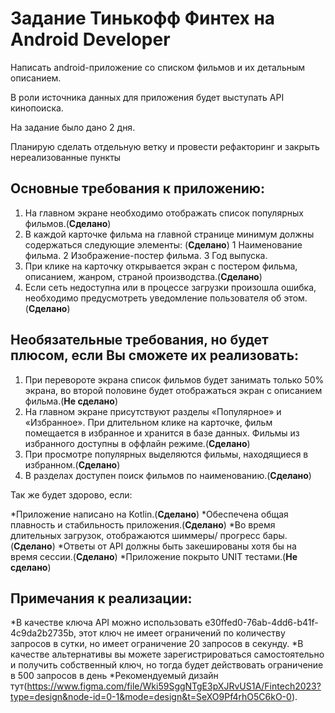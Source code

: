 # Задание Тинькофф Финтех на Android Developer

Написать android-приложение со списком фильмов и их детальным описанием.

В роли источника данных для приложения будет выступать API кинопоиска.

На задание было дано 2 дня.

Планирую сделать отдельную ветку и провести рефакторинг и закрыть нереализованные пункты

## Основные требования к приложению:

1. На главном экране необходимо отображать список популярных фильмов.(**Сделано**)
2. В каждой карточке фильма на главной странице минимум должны содержаться следующие
элементы: (**Сделано**)
    1 Наименование фильма.
    2 Изображение-постер фильма.
    3 Год выпуска.
3. При клике на карточку открывается экран с постером фильма, описанием, жанром, страной
производства.(**Сделано**)
4. Если сеть недоступна или в процессе загрузки произошла ошибка, необходимо предусмотреть
уведомление пользователя об этом.(**Сделано**)

## Необязательные требования, но будет плюсом, если Вы сможете их реализовать:

1. При перевороте экрана список фильмов будет занимать только 50% экрана, во второй половине
будет отображаться экран с описанием фильма.(**Не сделано**)
2. На главном экране присутствуют разделы «Популярное» и «Избранное». При длительном клике на
карточке, фильм помещается в избранное и хранится в базе данных. Фильмы из избранного
доступны в оффлайн режиме.(**Сделано**)
3. При просмотре популярных выделяются фильмы, находящиеся в избранном.(**Сделано**)
4. В разделах доступен поиск фильмов по наименованию.(**Сделано**)

Так же будет здорово, если:

*Приложение написано на Kotlin.(**Сделано**)
*Обеспечена общая плавность и стабильность приложения.(**Сделано**)
*Во время длительных загрузок, отображаются шиммеры/ прогресс бары.(**Сделано**)
*Ответы от API должны быть закешированы хотя бы на время сессии.(**Сделано**)
*Приложение покрыто UNIT тестами.(**Не сделано**)

## Примечания к реализации:

*В качестве ключа API можно использовать e30ffed0-76ab-4dd6-b41f-4c9da2b2735b, этот ключ не имеет ограничений по количеству запросов в сутки, но имеет ограничение 20 запросов в секунду.
*В качестве альтернативы вы можете зарегистрироваться самостоятельно и получить собственный ключ, но тогда будет действовать ограничение в 500 запросов в день
*Рекомендуемый дизайн тут(https://www.figma.com/file/Wki59SggNTgE3pXJRvUS1A/Fintech2023?type=design&node-id=0-1&mode=design&t=SeXO9Pf4rhO5C6kO-0).
